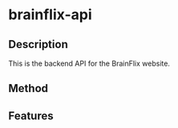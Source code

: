 # brainflix-api

## Description ##

This is the backend API for the BrainFlix website.

## Method ##



## Features ##